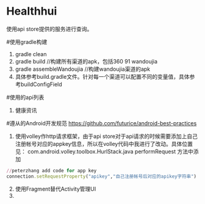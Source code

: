 # Healthhui

使用api store提供的服务进行查询。

#使用gradle构建
1. gradle clean  
2. gradle build //构建所有渠道的apk，包括360 91 wandoujia
3. gradle assembleWandoujia //构建wandoujia渠道的apk
4. 具体参考build.gradle文件。针对每一个渠道可以配置不同的变量值，具体参考buildConfigField

#使用的api列表
 1. 健康资讯

#遵从的Android开发规范
https://github.com/futurice/android-best-practices
  1. 使用volley作http请求框架，由于api store对于api请求的时候需要添加上自己注册帐号对应的appkey信息，所以在volley代码中我进行了改动。具体位置见：
com.android.volley.toolbox.HurlStack.java
performRequest  方法中添加 
```ruby
//peterzhang add code for app key
connection.setRequestProperty("apikey","自己注册帐号后对应的apikey字符串")
```
  2. 使用Fragment替代Activity管理UI
  3. 
